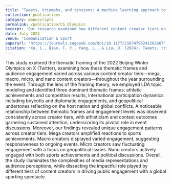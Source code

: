 ```yaml
---
title: "Tweets, triumphs, and tensions: A machine learning approach to decoding multi-tier thematic framing of the 2022 Beijing Winter Olympics on social media"
collection: publications
category: manuscripts
permalink: /publication/CS_Olympics
excerpt: 'Our research examined how different content creator tiers on X framed and influenced engagement during the 2022 Beijing Winter Olympics. Through text mining, we identified three key themes—athletic achievements, international participation, and geopolitical implications—with distinct engagement patterns across creator levels. The findings revealed that while mega creators drove engagement through sports content, smaller creators balanced athletic and political discussions, providing valuable insights into how creator hierarchy shapes public discourse around major sporting events.'
date: July 2024
venue: 'Communication & Sport'
paperurl: 'https://journals.sagepub.com/doi/10.1177/21674795241262667'
citation: 'Xu, C., Qian, T. Y., Yang, L., & Liu, D. (2024). Tweets, triumphs, and tensions: A machine learning approach to decoding multi-tier thematic framing of the 2022 Beijing Winter Olympics on social media. <i>Communication & Sport</i>.'
---
```


This study explored the thematic framing of the 2022 Beijing Winter Olympics on X (Twitter), examining how these thematic frames and audience engagement varied across various content creator tiers—mega, macro, micro, and nano content creators—throughout the year surrounding the event. Through the lens of the framing theory, we employed LDA topic modeling and identified three dominant thematic frames: athletic achievements and competition results, international participation dynamics including boycotts and diplomatic engagements, and geopolitical undertones reflecting on the host nation and global conflicts. A noticeable relationship between thematic frames and engagement levels was observed consistently across creator tiers, with athleticism and contest outcomes garnering sustained attention, underscoring its pivotal role in event discussions. Moreover, our findings revealed unique engagement patterns across creator tiers. Mega creators amplified reactions to sports achievements. Macro creators displayed varied engagement, suggesting responsiveness to ongoing events. Micro creators saw fluctuating engagement with a focus on geopolitical issues. Nano creators actively engaged with both sports achievements and political discussions. Overall, the study illuminates the complexities of media representations and audience perceptions, while dissecting the impactful role played by different tiers of content creators in driving public engagement with a global sporting spectacle.
